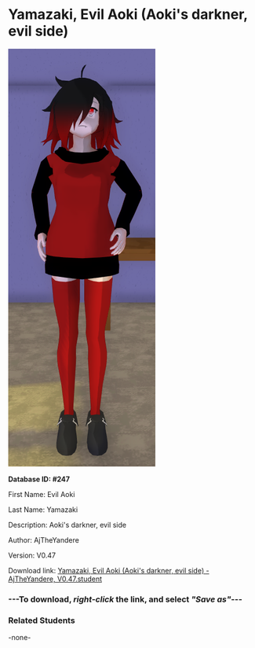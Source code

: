 # Yamazaki, Evil Aoki (Aoki's darkner, evil side)

<img src="Files/Yamazaki, Evil Aoki (Aoki's darkner, evil side).png" title="Yamazaki, Evil Aoki (Aoki's darkner, evil side) - AjTheYandere, V0.47">

**Database ID: #247**

First Name: Evil Aoki

Last Name: Yamazaki

Description: Aoki's darkner, evil side

Author: AjTheYandere

Version: V0.47

Download link: <a href="https://raw.githubusercontent.com/Arbiter1223/Daigaku-Gurashi-Custom-Students/master/Students/Files/Yamazaki%2C%20Evil%20Aoki%20(Aoki's%20darkner%2C%20evil%20side)%20-%20AjTheYandere%2C%20V0.47.student">Yamazaki, Evil Aoki (Aoki's darkner, evil side) - AjTheYandere, V0.47.student</a>

### ---**To download, _right-click_ the link, and select _"Save as"_**---

### Related Students

-none-
